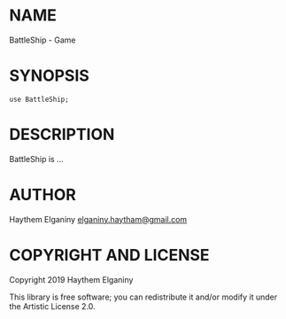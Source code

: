 NAME
====

BattleShip - Game

SYNOPSIS
========

```perl6
use BattleShip;
```

DESCRIPTION
===========

BattleShip is ...

AUTHOR
======

Haythem Elganiny <elganiny.haytham@gmail.com>

COPYRIGHT AND LICENSE
=====================

Copyright 2019 Haythem Elganiny

This library is free software; you can redistribute it and/or modify it under the Artistic License 2.0.

